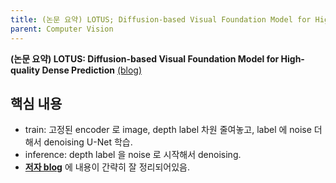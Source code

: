 ```yaml
---
title: (논문 요약) LOTUS; Diffusion-based Visual Foundation Model for High-quality Dense Prediction
parent: Computer Vision
---
```


**(논문 요약) LOTUS: Diffusion-based Visual Foundation Model for High-quality Dense Prediction** [(blog)](https://lotus3d.github.io/)

## 핵심 내용
- train: 고정된 encoder 로 image, depth label 차원 줄여놓고, label 에 noise 더해서 denoising U-Net 학습. 
- inference: depth label 을 noise 로 시작해서 denoising.
- [**저자 blog**](https://lotus3d.github.io/) 에 내용이 간략히 잘 정리되어있음.